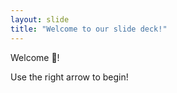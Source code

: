 ```yaml
---
layout: slide
title: "Welcome to our slide deck!"
---
```


Welcome 🚀!

Use the right arrow to begin!
